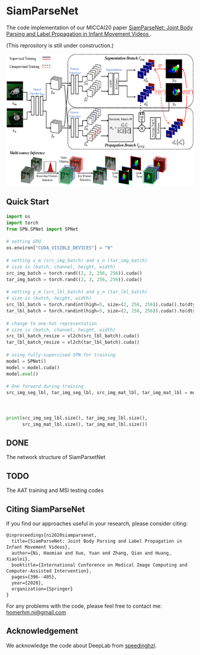 SiamParseNet
====

The code implementation of our MICCAI20 paper [SiamParseNet: Joint Body Parsing and Label Propagation in Infant Movement Videos
](https://arxiv.org/abs/2007.08646). 

(This reprository is still under construction.)

<div align=center><img src="SPN.png" width="585px" height="352px"/></div>

Quick Start
----
```python
import os
import torch
from SPN.SPNet import SPNet

# setting GPU
os.environ["CUDA_VISIBLE_DEVICES"] = "0"

# setting x_m (src_img_batch) and x_n (tar_img_batch)
# size is (batch, channel, height, width)
src_img_batch = torch.rand((2, 3, 256, 256)).cuda()
tar_img_batch = torch.rand((2, 3, 256, 256)).cuda()

# setting y_m (src_lbl_batch) and y_n (tar_lbl_batch)
# size is (batch, height, width)
src_lbl_batch = torch.randint(high=5, size=(2, 256, 256)).cuda().to(dtype=torch.float32)
tar_lbl_batch = torch.randint(high=5, size=(2, 256, 256)).cuda().to(dtype=torch.float32)

# change to one-hot representation
# size is (batch, channel, height, width)
src_lbl_batch_resize = vl2ch(src_lbl_batch).cuda()
tar_lbl_batch_resize = vl2ch(tar_lbl_batch).cuda()

# using fully-supervised SPN for training
model = SPNet()
model = model.cuda()
model.eval()

# One forward during training
src_img_seg_lbl, tar_img_seg_lbl, src_img_mat_lbl, tar_img_mat_lbl = model(src_img_batch,
                                                                           tar_img_batch,
                                                                           src_lbl_batch_resize,
                                                                           tar_lbl_batch_resize)
print(src_img_seg_lbl.size(), tar_img_seg_lbl.size(),
      src_img_mat_lbl.size(), tar_img_mat_lbl.size())

```

DONE
----
The network structure of SiamParsetNet

TODO
----
The AAT training and MSI testing codes

Citing SiamParseNet
----
If you find our approaches useful in your research, please consider citing:
```
@inproceedings{ni2020siamparsenet,
  title={SiamParseNet: Joint Body Parsing and Label Propagation in Infant Movement Videos},
  author={Ni, Haomiao and Xue, Yuan and Zhang, Qian and Huang, Xiaolei},
  booktitle={International Conference on Medical Image Computing and Computer-Assisted Intervention},
  pages={396--405},
  year={2020},
  organization={Springer}
}
```
For any problems with the code, please feel free to contact me: homerhm.ni@gmail.com

Acknowledgement
----
We acknowledge the code about DeepLab from [speedinghzl](https://github.com/speedinghzl/Pytorch-Deeplab).
